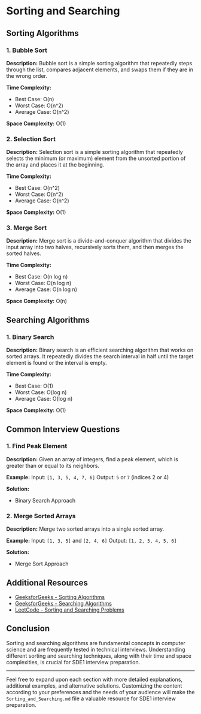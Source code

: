 # Sorting and Searching

## Sorting Algorithms

### 1. Bubble Sort

**Description:**
Bubble sort is a simple sorting algorithm that repeatedly steps through the list, compares adjacent elements, and swaps them if they are in the wrong order.

**Time Complexity:**
- Best Case: O(n)
- Worst Case: O(n^2)
- Average Case: O(n^2)

**Space Complexity:** O(1)

### 2. Selection Sort

**Description:**
Selection sort is a simple sorting algorithm that repeatedly selects the minimum (or maximum) element from the unsorted portion of the array and places it at the beginning.

**Time Complexity:**
- Best Case: O(n^2)
- Worst Case: O(n^2)
- Average Case: O(n^2)

**Space Complexity:** O(1)

### 3. Merge Sort

**Description:**
Merge sort is a divide-and-conquer algorithm that divides the input array into two halves, recursively sorts them, and then merges the sorted halves.

**Time Complexity:**
- Best Case: O(n log n)
- Worst Case: O(n log n)
- Average Case: O(n log n)

**Space Complexity:** O(n)

## Searching Algorithms

### 1. Binary Search

**Description:**
Binary search is an efficient searching algorithm that works on sorted arrays. It repeatedly divides the search interval in half until the target element is found or the interval is empty.

**Time Complexity:**
- Best Case: O(1)
- Worst Case: O(log n)
- Average Case: O(log n)

**Space Complexity:** O(1)

## Common Interview Questions

### 1. Find Peak Element

**Description:**
Given an array of integers, find a peak element, which is greater than or equal to its neighbors.

**Example:**
Input: `[1, 3, 5, 4, 7, 6]`
Output: `5` or `7` (indices 2 or 4)

**Solution:**
- Binary Search Approach

### 2. Merge Sorted Arrays

**Description:**
Merge two sorted arrays into a single sorted array.

**Example:**
Input: `[1, 3, 5]` and `[2, 4, 6]`
Output: `[1, 2, 3, 4, 5, 6]`

**Solution:**
- Merge Sort Approach

## Additional Resources

- [GeeksforGeeks - Sorting Algorithms](https://www.geeksforgeeks.org/sorting-algorithms/)
- [GeeksforGeeks - Searching Algorithms](https://www.geeksforgeeks.org/searching-algorithms/)
- [LeetCode - Sorting and Searching Problems](https://leetcode.com/tag/sorting-and-searching/)

## Conclusion

Sorting and searching algorithms are fundamental concepts in computer science and are frequently tested in technical interviews. Understanding different sorting and searching techniques, along with their time and space complexities, is crucial for SDE1 interview preparation.

---

Feel free to expand upon each section with more detailed explanations, additional examples, and alternative solutions. Customizing the content according to your preferences and the needs of your audience will make the `Sorting_and_Searching.md` file a valuable resource for SDE1 interview preparation.